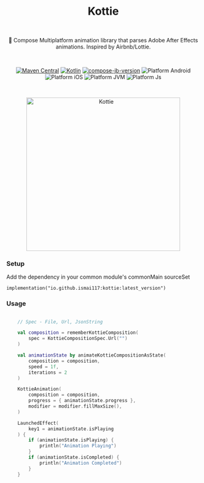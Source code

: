 <h1 align="center">Kottie</h1></br>

<p align="center">
🔐 Compose Multiplatform animation library that parses Adobe After Effects animations. Inspired by Airbnb/Lottie.
</p>
</br>

<p align="center">
  <a href="https://maven-badges.herokuapp.com/maven-central/io.github.ismai117/kottie"><img alt="Maven Central" src="https://maven-badges.herokuapp.com/maven-central/io.github.ismai117/kottie/badge.svg"/></a>
  <a href="https://kotlinlang.org"><img alt="Kotlin" src="https://img.shields.io/badge/Kotlin-1.9.21-blue.svg?style=flat&logo=kotlin"/></a>
  <a href="https://github.com/JetBrains/compose-jb"><img alt="compose-jb-version" src="https://img.shields.io/badge/compose--jb-1.5.11-red"/></a>
   <img alt="Platform Android" src="https://img.shields.io/badge/Platform-Android-brightgreen"/>
  <img alt="Platform iOS" src="https://img.shields.io/badge/Platform-iOS-lightgray"/>
  <img alt="Platform JVM" src="https://img.shields.io/badge/Platform-JVM-orange"/>
  <img alt="Platform Js" src="https://img.shields.io/badge/Platform-Js-yellow"/>
</p> <br>

<p align="center">
  <img align="center" src="https://github.com/ismai117/kottie/assets/88812838/1f46e16b-2fff-4fff-8a33-5d954b9e0c03" alt="Kottie" width="400"/>
</p>

### Setup


Add the dependency in your common module's commonMain sourceSet

```
implementation("io.github.ismai117:kottie:latest_version")
```


### Usage 

 
``` kotlin

    // Spec - File, Url, JsonString

    val composition = rememberKottieComposition(
        spec = KottieCompositionSpec.Url("")
    )

    val animationState by animateKottieCompositionAsState(
        composition = composition,
        speed = 1f,
        iterations = 2
    )

    KottieAnimation(
        composition = composition,
        progress = { animationState.progress },
        modifier = modifier.fillMaxSize(),
    )

    LaunchedEffect(
        key1 = animationState.isPlaying
    ) {
        if (animationState.isPlaying) {
            println("Animation Playing")
        }
        if (animationState.isCompleted) {
            println("Animation Completed")
        }
    }


```





